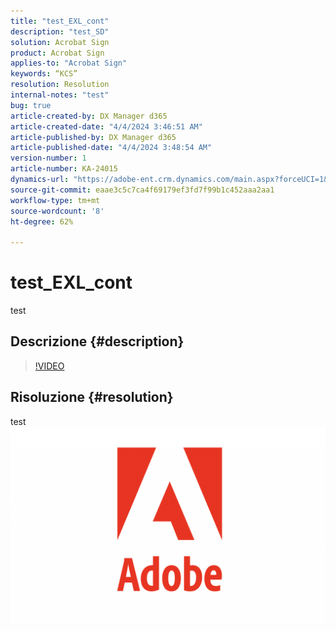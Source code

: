 ```yaml
---
title: "test_EXL_cont"
description: "test_SD"
solution: Acrobat Sign
product: Acrobat Sign
applies-to: "Acrobat Sign"
keywords: “KCS”
resolution: Resolution
internal-notes: "test"
bug: true
article-created-by: DX Manager d365
article-created-date: "4/4/2024 3:46:51 AM"
article-published-by: DX Manager d365
article-published-date: "4/4/2024 3:48:54 AM"
version-number: 1
article-number: KA-24015
dynamics-url: "https://adobe-ent.crm.dynamics.com/main.aspx?forceUCI=1&pagetype=entityrecord&etn=knowledgearticle&id=671305f7-35f2-ee11-904c-6045bd006c82"
source-git-commit: eaae3c5c7ca4f69179ef3fd7f99b1c452aaa2aa1
workflow-type: tm+mt
source-wordcount: '8'
ht-degree: 62%

---
```


# test_EXL_cont


test

## Descrizione {#description}



>[!VIDEO](https://video.tv.adobe.com/v/18696?quality=9&amp;learn=on)




## Risoluzione {#resolution}


test![](assets/b931d32a-36f2-ee11-904c-6045bd006c82.png)
